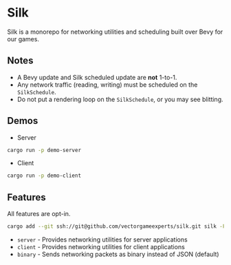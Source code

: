 # Silk

Silk is a monorepo for networking utilities and scheduling built over Bevy for our games.

## Notes

- A Bevy update and Silk scheduled update are **not** 1-to-1.
- Any network traffic (reading, writing) must be scheduled on the `SilkSchedule`.
- Do not put a rendering loop on the `SilkSchedule`, or you may see blitting.

## Demos

- Server

```bash
cargo run -p demo-server
```

- Client

```bash
cargo run -p demo-client
```

## Features

All features are opt-in.

```bash
cargo add --git ssh://git@github.com/vectorgameexperts/silk.git silk -F <features>
```

- `server` - Provides networking utilities for server applications
- `client` - Provides networking utilities for client applications
- `binary` - Sends networking packets as binary instead of JSON (default)

